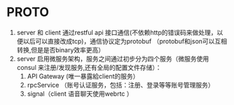 PROTO
======
1. server 和 client 通过restful api 接口通信(不依赖http的错误码来做处理，以便以后可以直接改成tcp)，通信协议定为protobuf （protobuf和json可以互相转换,但是是否binary效率更高）
2. server 启用微服务架构，服务之间通过初步分为四个服务（微服务使用consul 来注册/发现服务,还有全局的配置文件存储）： 
    1. API Gateway (唯一暴露給client的服务） 
    2. rpcService  （账号认证服务，包括：注册、登录等等账号管理服务）
    3. signal（client 语音聊天使用webrtc ）
 